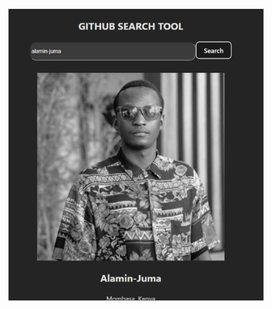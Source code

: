 ![alt text](https://github.com/parmenas-mukururi/React/blob/github-search-tool/Screenshot%202024-01-30%20085804.png)
